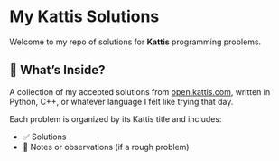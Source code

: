 # My Kattis Solutions

Welcome to my repo of solutions for **Kattis** programming problems.

## 🚀 What’s Inside?

A collection of my accepted solutions from [open.kattis.com](https://open.kattis.com/), written in Python, C++, or whatever language I felt like trying that day.

Each problem is organized by its Kattis title and includes:
- ✅ Solutions
- 📝 Notes or observations (if a rough problem)
